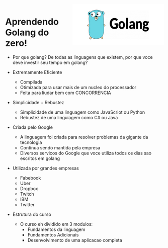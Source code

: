<img src="./img/golang.png" height="130" width="290" align="right"/>

# Aprendendo Golang do zero!

- Por que golang? De todas as linguagens que existem, por que voce deve investir seu tempo em golang?
 
- Extremamente Eficiente
  - Compilada
  - Otimizada para usar mais de um nucleo do processador
  - Feita para liudar bem com CONCORRENCIA

- Simplicidade + Rebustez
  - Simplicidade de uma linguagem como JavaScriot ou Python
  - Rebustez de uma linguiagem como C# ou Java

- Criada pelo Google
  - A linguagem foi criada para resolver problemas da gigante da tecnologia
  - Continua sendo mantida pela empresa
  - Diversos servicos do Google que voce utiliza todos os dias sao escritos em golang

- Utilizada por grandes empresas
  - Fabebook
  - Uber
  - Dropbox
  - Twitch
  - IBM
  - Twitter

- Estrutura do curso
  - O curso eh dividido em 3 modulos:
    - Fundamentos da linguagem
    - Fundamentos Adicionais
    - Desenvolvimento de uma aplicacao completa